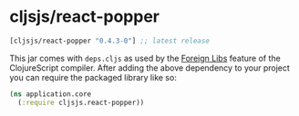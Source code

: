 # cljsjs/react-popper

[](dependency)
```clojure
[cljsjs/react-popper "0.4.3-0"] ;; latest release
```
[](/dependency)

This jar comes with `deps.cljs` as used by the [Foreign Libs][flibs] feature
of the ClojureScript compiler. After adding the above dependency to your project
you can require the packaged library like so:

```clojure
(ns application.core
  (:require cljsjs.react-popper))
```


[flibs]: https://github.com/clojure/clojurescript/wiki/Packaging-Foreign-Dependencies
